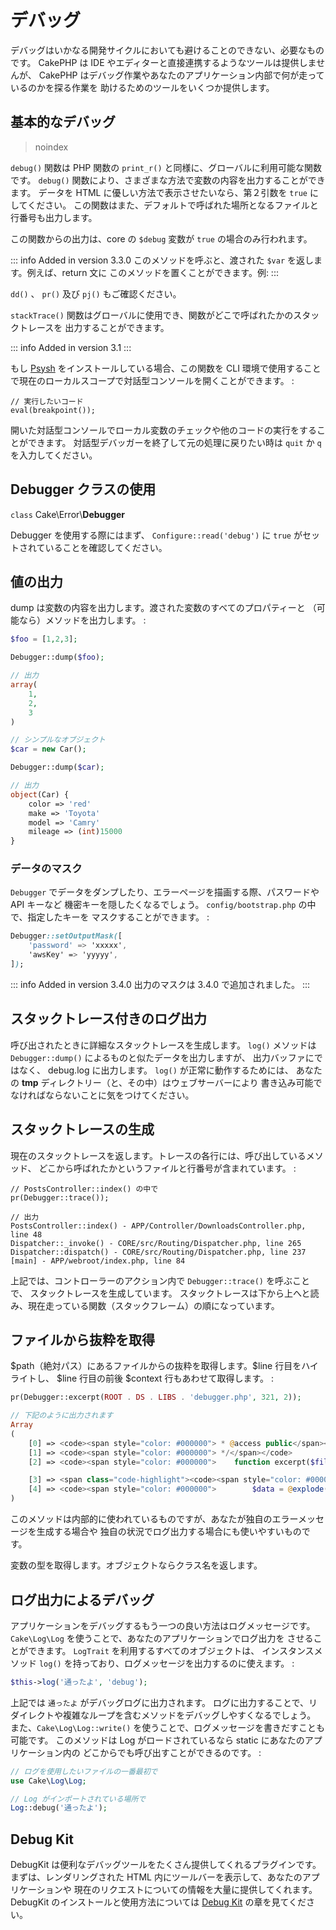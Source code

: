 # デバッグ

デバッグはいかなる開発サイクルにおいても避けることのできない、必要なものです。
CakePHP は IDE やエディターと直接連携するようなツールは提供しませんが、
CakePHP はデバッグ作業やあなたのアプリケーション内部で何が走っているのかを探る作業を
助けるためのツールをいくつか提供します。

## 基本的なデバッグ

> noindex  

`debug()` 関数は PHP 関数の `print_r()` と同様に、グローバルに利用可能な関数です。
`debug()` 関数により、さまざまな方法で変数の内容を出力することができます。
データを HTML に優しい方法で表示させたいなら、第２引数を `true` にしてください。
この関数はまた、デフォルトで呼ばれた場所となるファイルと行番号も出力します。

この関数からの出力は、core の `$debug` 変数が `true` の場合のみ行われます。

::: info Added in version 3.3.0
このメソッドを呼ぶと、渡された `$var` を返します。例えば、return 文に このメソッドを置くことができます。例:
:::

`dd()` 、 `pr()` 及び `pj()` もご確認ください。

`stackTrace()` 関数はグローバルに使用でき、関数がどこで呼ばれたかのスタックトレースを
出力することができます。

::: info Added in version 3.1
:::

もし [Psysh](https://psysh.org/) をインストールしている場合、この関数を
CLI 環境で使用することで現在のローカルスコープで対話型コンソールを開くことができます。 :

``` text
// 実行したいコード
eval(breakpoint());
```

開いた対話型コンソールでローカル変数のチェックや他のコードの実行をすることができます。
対話型デバッガーを終了して元の処理に戻りたい時は `quit` か `q` を入力してください。

## Debugger クラスの使用

`class` Cake\\Error\\**Debugger**

Debugger を使用する際にはまず、 `Configure::read('debug')` に
`true` がセットされていることを確認してください。

## 値の出力

dump は変数の内容を出力します。渡された変数のすべてのプロパティーと
（可能なら）メソッドを出力します。 :

``` php
$foo = [1,2,3];

Debugger::dump($foo);

// 出力
array(
    1,
    2,
    3
)

// シンプルなオブジェクト
$car = new Car();

Debugger::dump($car);

// 出力
object(Car) {
    color => 'red'
    make => 'Toyota'
    model => 'Camry'
    mileage => (int)15000
}
```

### データのマスク

`Debugger` でデータをダンプしたり、エラーページを描画する際、パスワードや API キーなど
機密キーを隠したくなるでしょう。 `config/bootstrap.php` の中で、指定したキーを
マスクすることができます。 :

``` css
Debugger::setOutputMask([
    'password' => 'xxxxx',
    'awsKey' => 'yyyyy',
]);
```

::: info Added in version 3.4.0
出力のマスクは 3.4.0 で追加されました。
:::

## スタックトレース付きのログ出力

呼び出されたときに詳細なスタックトレースを生成します。
`log()` メソッドは `Debugger::dump()` によるものと似たデータを出力しますが、
出力バッファにではなく、 debug.log に出力します。 `log()` が正常に動作するためには、
あなたの **tmp** ディレクトリー（と、その中）はウェブサーバーにより
書き込み可能でなければならないことに気をつけてください。

## スタックトレースの生成

現在のスタックトレースを返します。トレースの各行には、呼び出しているメソッド、
どこから呼ばれたかというファイルと行番号が含まれています。 :

``` text
// PostsController::index() の中で
pr(Debugger::trace());

// 出力
PostsController::index() - APP/Controller/DownloadsController.php, line 48
Dispatcher::_invoke() - CORE/src/Routing/Dispatcher.php, line 265
Dispatcher::dispatch() - CORE/src/Routing/Dispatcher.php, line 237
[main] - APP/webroot/index.php, line 84
```

上記では、コントローラーのアクション内で `Debugger::trace()` を呼ぶことで、
スタックトレースを生成しています。
スタックトレースは下から上へと読み、現在走っている関数（スタックフレーム）の順になっています。

## ファイルから抜粋を取得

\$path（絶対パス）にあるファイルからの抜粋を取得します。\$line 行目をハイライトし、
\$line 行目の前後 \$context 行もあわせて取得します。 :

``` php
pr(Debugger::excerpt(ROOT . DS . LIBS . 'debugger.php', 321, 2));

// 下記のように出力されます
Array
(
    [0] => <code><span style="color: #000000"> * @access public</span></code>
    [1] => <code><span style="color: #000000"> */</span></code>
    [2] => <code><span style="color: #000000">    function excerpt($file, $line, $context = 2) {</span></code>

    [3] => <span class="code-highlight"><code><span style="color: #000000">        $data = $lines = array();</span></code></span>
    [4] => <code><span style="color: #000000">        $data = @explode("\n", file_get_contents($file));</span></code>
)
```

このメソッドは内部的に使われているものですが、あなたが独自のエラーメッセージを生成する場合や
独自の状況でログ出力する場合にも使いやすいものです。

変数の型を取得します。オブジェクトならクラス名を返します。

## ログ出力によるデバッグ

アプリケーションをデバッグするもう一つの良い方法はログメッセージです。
`Cake\Log\Log` を使うことで、あなたのアプリケーションでログ出力を
させることができます。 `LogTrait` を利用するすべてのオブジェクトは、
インスタンスメソッド `log()` を持っており、ログメッセージを出力するのに使えます。 :

``` php
$this->log('通ったよ', 'debug');
```

上記では `通ったよ` がデバッグログに出力されます。
ログに出力することで、リダイレクトや複雑なループを含むメソッドをデバッグしやすくなるでしょう。
また、`Cake\Log\Log::write()` を使うことで、ログメッセージを書きだすことも可能です。
このメソッドは Log がロードされているなら static にあなたのアプリケーション内の
どこからでも呼び出すことができるのです。 :

``` php
// ログを使用したいファイルの一番最初で
use Cake\Log\Log;

// Log がインポートされている場所で
Log::debug('通ったよ');
```

## Debug Kit

DebugKit は便利なデバッグツールをたくさん提供してくれるプラグインです。
まずは、レンダリングされた HTML 内にツールバーを表示して、あなたのアプリケーションや
現在のリクエストについての情報を大量に提供してくれます。
DebugKit のインストールと使用方法については [Debug Kit](../debug-kit) の章を見てください。
